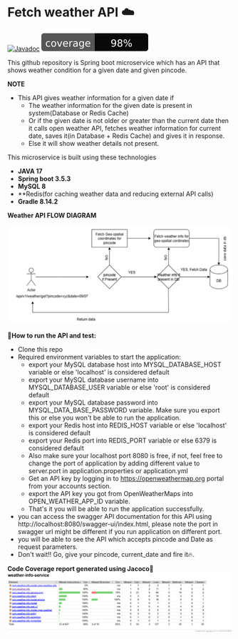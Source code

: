 # Fetch weather API ☁️
[![Javadoc](https://img.shields.io/badge/JavaDoc-Online-green)](https://praneetha14.github.io/weather-information-service/javadoc/)
![Coverage](https://raw.githubusercontent.com/praneetha14/weather-information-service/badges/coverage.svg)

This github repository is Spring boot microservice which has an API
that shows weather condition for a given date and given pincode.

**NOTE**
+ This API gives weather information for a given date if 
  + The weather information for the given date is present in system(Database or Redis Cache)
  + Or if the given date is not older or greater than the current date then it calls open weather API, fetches weather information 
    for current date, saves it(in Database + Redis Cache) and gives it in response. 
  + Else it will show weather details not present.

This microservice is built using these technologies
+ **JAVA 17**
+ **Spring boot 3.5.3**
+ **MySQL 8**
+ **Redis(for caching weather data and reducing external API calls)
+ **Gradle 8.14.2**

**Weather API FLOW DIAGRAM**

![Weather-info-service flow](src/main/resources/flow_diagram.png)

🚀**How to run the API and test:**
+ Clone this repo
+ Required environment variables to start the application:
  + export your MySQL database host into MYSQL_DATABASE_HOST variable or else 'localhost' is considered default
  + export your MySQL database username into MYSQL_DATABASE_USER variable or else 'root' is considered default
  + export your MySQL database password into MYSQL_DATA_BASE_PASSWORD variable. Make sure you export this or else you 
    won't be able to run the application.
  + export your Redis host into REDIS_HOST variable or else 'localhost' is considered default
  + export your Redis port into REDIS_PORT variable or else 6379 is considered default
  + Also make sure your localhost port 8080 is free, if not, feel free to change the port of application by adding different value to server.port in application.properties or application.yml
  + Get an API key by logging in to https://openweathermap.org portal from your accounts section.
  + export the API key you got from OpenWeatherMaps into OPEN_WEATHER_APP_ID variable.
  + That's it you will be able to run the application successfully.
+ you can access the swagger API documentation for this API using http://localhost:8080/swagger-ui/index.html, please note the port in swagger url might be different if you run application on different port.
+ you will be able to see the API which accepts pincode and Date as request parameters.
+ Don't wait!! Go, give your pincode, current_date and fire it🔥.

**Code Coverage report generated using Jacoco**📄
![code-coverage-report](src/main/resources/code_coverage.png)
